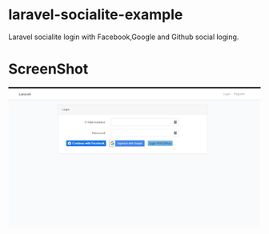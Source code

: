 # laravel-socialite-example
Laravel socialite login with Facebook,Google and Github social loging.

 # ScreenShot
![Jquery Calculator](https://github.com/mdzahidulislam314/laravel-socialite-example/blob/master/Screenshot_1.jpg)
